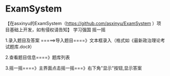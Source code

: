 # ExamSystem

【在asxinyu的ExamSystem（https://github.com/asxinyu/ExamSystem ）项目基础上开发，如有侵权请告知】
学习强国 摇一摇

1.录入题目及答案 =====>导入题目====》文本框录入（格式如《最新政治理论考试题库.doc》）

2.查看题目信息====》题库列表


3.摇一摇====》主界面点击摇一摇===》右下角"显示"按钮,显示答案
